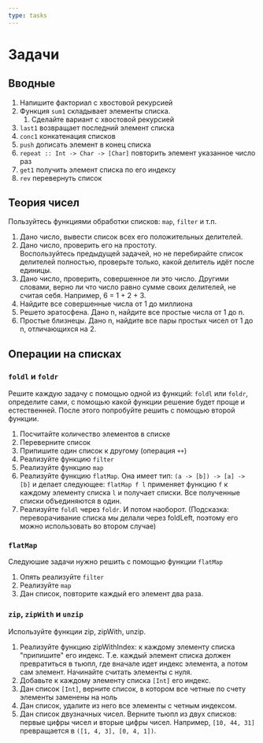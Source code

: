 ```yaml
---
type: tasks
---
```


# Задачи

## Вводные

1. Напишите факториал с хвостовой рекурсией
1. Функция `sum1` складывает элементы списка.
    1. Сделайте вариант с хвостовой рекурсией
1. `last1` возвращает последний элемент списка
1. `conc1` конкатенация списков
1. `push` дописать элемент в конец списка
1. `repeat :: Int -> Char -> [Char]` повторить элемент указанное число раз
1. `get1` получить элемент списка по его индексу
1. `rev` перевернуть список

## Теория чисел

Пользуйтесь функциями обработки списков: `map`, `filter` и т.п.

1. Дано число, вывести список всех его положительных делителей.
1. Дано число, проверить его на простоту.   
   Воспользуйтесь предыдущей задачей, но не перебирайте список делителей полностью,
   проверьте только, какой делитель идёт после единицы.
1. Дано число, проверить, совершенное ли это число. Другими словами, верно ли что число
   равно сумме своих делителей, не считая себя. Например, 6 = 1 + 2 + 3.
1. Найдите все совершенные числа от 1 до миллиона
1. Решето эратосфена. Дано n, найдите все простые числа от 1 до n.
1. Простые близнецы. Дано n, найдите все пары простых чисел от 1 до n, отличающихся на 2.

## Операции на списках

### `foldl` и `foldr`

Решите каждую задачу с помощью одной из функций: `foldl` или `foldr`, определите сами, с помощью какой функции решение будет проще и естественней. После этого попробуйте решить с помощью второй функции.

1. Посчитайте количество элементов в списке
2. Переверните список
3. Припишите один список к другому (операция `++`)
4. Реализуйте функцию `filter`
5. Реализуйте функцию `map`
6. Реализуйте функцию `flatMap`. Она имеет тип: `(a -> [b]) -> [a] -> [b]` и делает следующее: `flatMap f l` применяет функцию `f` к каждому элементу списка `l` и получает списки. Все полученные списки объединяются в один.
7. Реализуйте `foldl` через `foldr`. И потом наоборот. (Подсказка: переворачивание списка мы делали через foldLeft, поэтому его можно использовать во втором случае)

### `flatMap`

Следуюшие задачи нужно решить с помощью функции `flatMap`

1. Опять реализуйте `filter`
2. Реализуйте `map`
3. Дан список, повторите каждый его элемент два раза.

### `zip`, `zipWith` и `unzip`

Используйте функции zip, zipWith, unzip.

1. Реализуйте функцию zipWithIndex: к каждому элементу списка "припишите" его индекс. Т.е. каждый элемент списка должен превратиться в тьюпл, где вначале идет индекс элемента, а потом сам элемент. Начинайте считать элементы с нуля.
2. Добавьте к каждому элементу списка `[Int]` его индекс.
3. Дан список `[Int]`, верните список, в котором все четные по счету элементы заменены на ноль
4. Дан список, удалите из него все элементы с четным индексом.
5. Дан список двузначных чисел. Верните тьюпл из двух списков: первые цифры чисел и вторые цифры чисел. Например, `[10, 44, 31]` превращается в `([1, 4, 3], [0, 4, 1])`.

